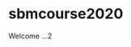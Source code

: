 # sbmcourse2020

Welcome ...2
<!--stackedit_data:
eyJoaXN0b3J5IjpbMTU2MDg1Mzg2NiwtMTYxNTU2MTk5Ml19
-->